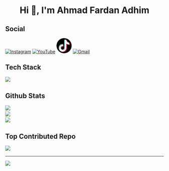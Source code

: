 <h1 align="center">Hi 👋, I'm Ahmad Fardan Adhim</h1>

<h2>Social</h2>

[![Instagram](https://skillicons.dev/icons?i=instagram)](https://instagram.com/ddrinim)
[![YouTube](https://go-skill-icons.vercel.app/api/icons?i=youtube)](https://youtube.com/@vvrdim)
[<img src="https://raw.githubusercontent.com/CLorant/readme-social-icons/main/large/filled/tiktok.svg" width="48">](https://tiktok.com/@vvrdim)
[![Gmail](https://skillicons.dev/icons?i=gmail&theme=light)](mailto:12@gmail.com)

<h2>Tech Stack</h2>

<img src="https://skillicons.dev/icons?i=html,css,js,cpp,firebase,supabase,github,vscode,netlify,cloudflare,vercel,jquery,wordpress,canva,portfolio,apache,chakra&perline=9" width="600"/>

<h2>Github Stats</h2>

![](https://github-readme-stats.vercel.app/api?username=dimcodes&theme=**default_light**&hide_border=false&include_all_commits=true&count_private=false)<br/>
![](https://nirzak-streak-stats.vercel.app/?user=dimcodes&theme=**default_light**&hide_border=false)<br/>
![](https://github-readme-stats.vercel.app/api/top-langs/?username=dimcodes&theme=**default_light**&hide_border=false&include_all_commits=true&count_private=false&layout=compact)


<h2>Top Contributed Repo</h2>

![](https://github-contributor-stats.vercel.app/api?username=dimcodes&limit=5&theme=**default_light**&combine_all_yearly_contributions=true)

---

[![](https://visitcount.itsvg.in/api?id=dimcodes&icon=0&color=0)](https://visitcount.itsvg.in)

